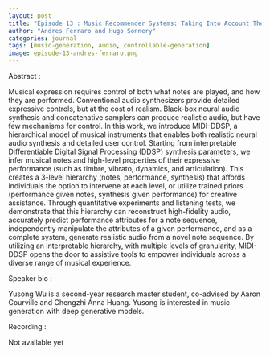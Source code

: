 ```yaml
---
layout: post
title: "Episode 13 : Music Recommender Systems: Taking Into Account The Artists’ Perspective"
author: "Andres Ferraro and Hugo Sonnery"
categories: journal
tags: [music-generation, audio, controllable-generation]
image: episode-13-andres-ferraro.png
---
```


Abstract : 

Musical expression requires control of both what notes are played, and how they are performed. Conventional audio synthesizers provide detailed expressive controls, but at the cost of realism. Black-box neural audio synthesis and concatenative samplers can produce realistic audio, but have few mechanisms for control. In this work, we introduce MIDI-DDSP, a hierarchical model of musical instruments that enables both realistic neural audio synthesis and detailed user control. Starting from interpretable Differentiable Digital Signal Processing (DDSP) synthesis parameters, we infer musical notes and high-level properties of their expressive performance (such as timbre, vibrato, dynamics, and articulation). This creates a 3-level hierarchy (notes, performance, synthesis) that affords individuals the option to intervene at each level, or utilize trained priors (performance given notes, synthesis given performance) for creative assistance. Through quantitative experiments and listening tests, we demonstrate that this hierarchy can reconstruct high-fidelity audio, accurately predict performance attributes for a note sequence, independently manipulate the attributes of a given performance, and as a complete system, generate realistic audio from a novel note sequence. By utilizing an interpretable hierarchy, with multiple levels of granularity, MIDI-DDSP opens the door to assistive tools to empower individuals across a diverse range of musical experience.

Speaker bio : 

Yusong Wu is a second-year research master student, co-advised by Aaron Courville and Chengzhi Anna Huang. Yusong is interested in music generation with deep generative models.

Recording :

Not available yet